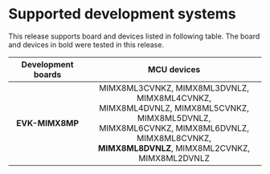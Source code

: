 # Supported development systems

This release supports board and devices listed in following table. The board and devices in bold were tested in this release.

|Development boards|MCU devices|
|:--:              |:--:       |
|**EVK-MIMX8MP**|MIMX8ML3CVNKZ, MIMX8ML3DVNLZ, MIMX8ML4CVNKZ,<br> MIMX8ML4DVNLZ, MIMX8ML5CVNKZ, MIMX8ML5DVNLZ,<br> MIMX8ML6CVNKZ, MIMX8ML6DVNLZ, MIMX8ML8CVNKZ,<br> **MIMX8ML8DVNLZ**, MIMX8ML2CVNKZ, MIMX8ML2DVNLZ<br>|
